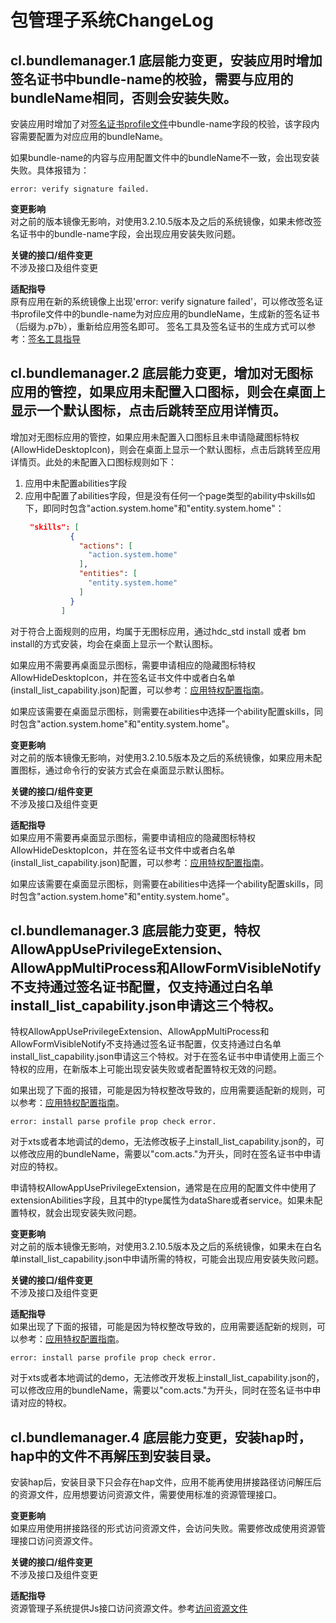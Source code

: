 # 包管理子系统ChangeLog

## cl.bundlemanager.1 底层能力变更，安装应用时增加签名证书中bundle-name的校验，需要与应用的bundleName相同，否则会安装失败。

安装应用时增加了对[签名证书profile文件](../../../application-dev/security/app-provision-structure.md)中bundle-name字段的校验，该字段内容需要配置为对应应用的bundleName。

如果bundle-name的内容与应用配置文件中的bundleName不一致，会出现安装失败。具体报错为：
```
error: verify signature failed.
```

**变更影响**<br>
对之前的版本镜像无影响，对使用3.2.10.5版本及之后的系统镜像，如果未修改签名证书中的bundle-name字段，会出现应用安装失败问题。

**关键的接口/组件变更**<br>
不涉及接口及组件变更

**适配指导**<br>
原有应用在新的系统镜像上出现'error: verify signature failed'，可以修改签名证书profile文件中的bundle-name为对应应用的bundleName，生成新的签名证书（后缀为.p7b），重新给应用签名即可。
签名工具及签名证书的生成方式可以参考：[签名工具指导](../../../application-dev/security/hapsigntool-guidelines.md)

## cl.bundlemanager.2 底层能力变更，增加对无图标应用的管控，如果应用未配置入口图标，则会在桌面上显示一个默认图标，点击后跳转至应用详情页。

增加对无图标应用的管控，如果应用未配置入口图标且未申请隐藏图标特权(AllowHideDesktopIcon)，则会在桌面上显示一个默认图标，点击后跳转至应用详情页。此处的未配置入口图标规则如下：
1. 应用中未配置abilities字段
2. 应用中配置了abilities字段，但是没有任何一个page类型的ability中skills如下，即同时包含"action.system.home"和"entity.system.home"：
    ```json
     "skills": [
              {
                "actions": [
                  "action.system.home"
                ],
                "entities": [
                  "entity.system.home"
                ]
              }
            ]
    ```
对于符合上面规则的应用，均属于无图标应用，通过hdc_std install 或者 bm install的方式安装，均会在桌面上显示一个默认图标。

如果应用不需要再桌面显示图标，需要申请相应的隐藏图标特权AllowHideDesktopIcon，并在签名证书文件中或者白名单(install_list_capability.json)配置，可以参考：[应用特权配置指南](../../../device-dev/subsystems/subsys-app-privilege-config-guide.md)。

如果应该需要在桌面显示图标，则需要在abilities中选择一个ability配置skills，同时包含"action.system.home"和"entity.system.home"。

**变更影响**<br>
对之前的版本镜像无影响，对使用3.2.10.5版本及之后的系统镜像，如果应用未配置图标，通过命令行的安装方式会在桌面显示默认图标。

**关键的接口/组件变更**<br>
不涉及接口及组件变更

**适配指导**<br>
如果应用不需要再桌面显示图标，需要申请相应的隐藏图标特权AllowHideDesktopIcon，并在签名证书文件中或者白名单(install_list_capability.json)配置，可以参考：[应用特权配置指南](../../../device-dev/subsystems/subsys-app-privilege-config-guide.md)。

如果应该需要在桌面显示图标，则需要在abilities中选择一个ability配置skills，同时包含"action.system.home"和"entity.system.home"。

## cl.bundlemanager.3 底层能力变更，特权AllowAppUsePrivilegeExtension、AllowAppMultiProcess和AllowFormVisibleNotify不支持通过签名证书配置，仅支持通过白名单install_list_capability.json申请这三个特权。

特权AllowAppUsePrivilegeExtension、AllowAppMultiProcess和AllowFormVisibleNotify不支持通过签名证书配置，仅支持通过白名单install_list_capability.json申请这三个特权。对于在签名证书中申请使用上面三个特权的应用，在新版本上可能出现安装失败或者配置特权无效的问题。

如果出现了下面的报错，可能是因为特权整改导致的，应用需要适配新的规则，可以参考：[应用特权配置指南](../../../device-dev/subsystems/subsys-app-privilege-config-guide.md)。
```
error: install parse profile prop check error.
```

对于xts或者本地调试的demo，无法修改板子上install_list_capability.json的，可以修改应用的bundleName，需要以"com.acts."为开头，同时在签名证书中申请对应的特权。

申请特权AllowAppUsePrivilegeExtension，通常是在应用的配置文件中使用了extensionAbilities字段，且其中的type属性为dataShare或者service。如果未配置特权，就会出现安装失败问题。

**变更影响**<br>
对之前的版本镜像无影响，对使用3.2.10.5版本及之后的系统镜像，如果未在白名单install_list_capability.json中申请所需的特权，可能会出现应用安装失败问题。

**关键的接口/组件变更**<br>
不涉及接口及组件变更

**适配指导**<br>
如果出现了下面的报错，可能是因为特权整改导致的，应用需要适配新的规则，可以参考：[应用特权配置指南](../../../device-dev/subsystems/subsys-app-privilege-config-guide.md)。
```
error: install parse profile prop check error.
```

对于xts或者本地调试的demo，无法修改开发板上install_list_capability.json的，可以修改应用的bundleName，需要以"com.acts."为开头，同时在签名证书中申请对应的特权。

## cl.bundlemanager.4 底层能力变更，安装hap时，hap中的文件不再解压到安装目录。

安装hap后，安装目录下只会存在hap文件，应用不能再使用拼接路径访问解压后的资源文件，应用想要访问资源文件，需要使用标准的资源管理接口。

**变更影响**<br>
如果应用使用拼接路径的形式访问资源文件，会访问失败。需要修改成使用资源管理接口访问资源文件。

**关键的接口/组件变更**<br>
不涉及接口及组件变更

**适配指导**<br>
资源管理子系统提供Js接口访问资源文件。参考[访问资源文件](https://gitee.com/openharmony/docs/blob/master/zh-cn/application-dev/reference/apis/js-apis-resource-manager.md#getrawfilecontent9)
